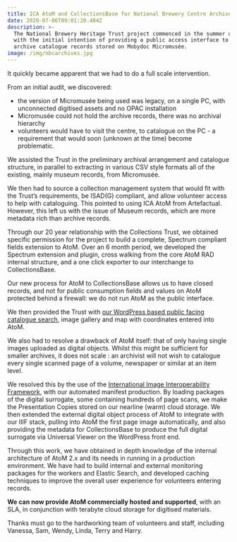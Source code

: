 ```yaml
---
title: ICA AtoM and CollectionsBase for National Brewery Centre Archive and Museum
date: 2020-07-06T09:01:20.484Z
description: >-
  The National Brewery Heritage Trust project commenced in the summer of 2019
  with the initial intention of providing a public access interface to the
  archive catalogue records stored on Mobydoc Micromusée.
image: /img/nbcarchives.jpg
---
```

It quickly became apparent that we had to do a full scale intervention.

From an initial audit, we discovered:

* the version of Micromusée being used was legacy, on a single PC, with unconnected digitised assets and no OPAC installation
* Micromusée could not hold the archive records, there was no archival hierarchy
* volunteers would have to visit the centre, to catalogue on the PC - a requirement that would soon (unknown at the time) become problematic.

We assisted the Trust in the preliminary archival arrangement and catalogue structure, in parallel to extracting in various CSV style formats all of the existing, mainly museum records, from Micromusée.

We then had to source a collection management system that would fit with the Trust’s requirements, be ISAD(G) compliant, and allow volunteer access to help with cataloguing.  This pointed to using ICA AtoM from Artefactual.  However, this left us with the issue of Museum records, which are more metadata rich than archive records.

Through our 20 year relationship with the Collections Trust, we obtained specific permission for the project to build a complete, Spectrum compliant fields extension to AtoM. Over an 6 month period, we developed the Spectrum extension and plugin, cross walking from the core AtoM RAD internal structure, and a one click exporter to our interchange to CollectionsBase.

Our new process for AtoM to CollectionsBase allows us to have closed records, and not for public consumption fields and values on AtoM protected behind a firewall: we do not run AtoM as the public interface.

We then provided the Trust with [our WordPress based public facing catalogue search](https://www.nbcarchives.co.uk), image gallery and map with coordinates entered into AtoM.

We also had to resolve a drawback of AtoM itself: that of only having single images uploaded as digital objects.  Whilst this might be sufficient for smaller archives, it does not scale : an archivist will not wish to catalogue every single scanned page of a volume, newspaper or similar at an item level.  

We resolved this by the use of the [International Image Interoperability Framework](https://iiif.io), with our automated manifest production.  By loading packages of the digital surrogate, some containing hundreds of page scans, we make the Presentation Copies stored on our nearline (warm) cloud storage.  We then extended the external digital object process of AtoM to integrate with our IIIF stack, pulling into AtoM the first page image automatically, and also providing the metadata for CollectionsBase to produce the full digital surrogate via Universal Viewer on the WordPress front end.

Through this work, we have obtained in depth knowledge of the internal architecture of AtoM 2.x and its needs in running in a production environment.  We have had to build internal and external monitoring packages for the workers and Elastic Search, and developed caching techniques to improve the overall user experience for volunteers entering records.

**We can now provide AtoM commercially hosted and supported**, with an SLA, in conjunction with terabyte cloud storage for digitised materials.

Thanks must go to the hardworking team of volunteers and staff, including Vanessa, Sam, Wendy, Linda, Terry and Harry.
